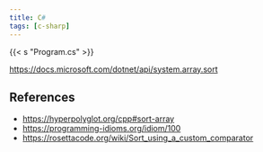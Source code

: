 ```yaml
---
title: C#
tags: [c-sharp]
---
```


{{< s "Program.cs" >}}

<https://docs.microsoft.com/dotnet/api/system.array.sort>

## References

- <https://hyperpolyglot.org/cpp#sort-array>
- <https://programming-idioms.org/idiom/100>
- <https://rosettacode.org/wiki/Sort_using_a_custom_comparator>
